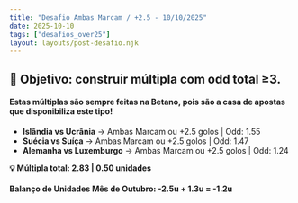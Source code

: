 ```yaml
---
title: "Desafio Ambas Marcam / +2.5 - 10/10/2025"
date: 2025-10-10
tags: ["desafios_over25"]
layout: layouts/post-desafio.njk
---
```


## 🎯 Objetivo: construir múltipla com odd total ≥3.

#### Estas múltiplas são sempre feitas na Betano, pois são a casa de apostas que disponibiliza este tipo!

- **Islândia vs Ucrânia** → Ambas Marcam ou +2.5 golos | Odd: 1.55
- **Suécia vs Suíça** → Ambas Marcam ou +2.5 golos | Odd: 1.47
- **Alemanha vs Luxemburgo** → Ambas Marcam ou +2.5 golos | Odd: 1.24

**💡 Múltipla total: 2.83 | 0.50 unidades** 

#### Balanço de Unidades Mês de Outubro: -2.5u + 1.3u = -1.2u